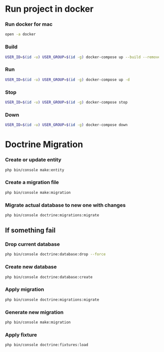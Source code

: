 # Run project in docker

### Run docker for mac
```bash
open -a docker
```

### Build
```bash
USER_ID=$(id -u) USER_GROUP=$(id -g) docker-compose up --build --remove-orphans -d
```

### Run
```bash
USER_ID=$(id -u) USER_GROUP=$(id -g) docker-compose up -d
```

### Stop
```bash
USER_ID=$(id -u) USER_GROUP=$(id -g) docker-compose stop
```

### Down
```bash
USER_ID=$(id -u) USER_GROUP=$(id -g) docker-compose down
```

# Doctrine Migration

### Create or update entity
```bash
php bin/console make:entity
```
### Create a migration file
```bash
php bin/console make:migration
```
### Migrate actual database to new one with changes
```bash
php bin/console doctrine:migrations:migrate
```

## If something fail

### Drop current database
```bash
php bin/console doctrine:database:drop --force
```
### Create new database
```bash
php bin/console doctrine:database:create
```
### Apply migration
```bash
php bin/console doctrine:migrations:migrate
```
### Generate new migration
```bash
php bin/console make:migration
```
### Apply fixture
```bash
php bin/console doctrine:fixtures:load
```